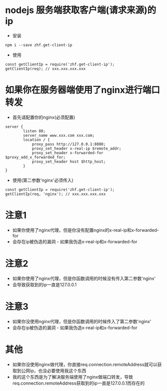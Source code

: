 # nodejs 服务端获取客户端(请求来源)的ip
* 安装
```
npm i --save zhf.get-client-ip
```
* 使用
```
const getClientIp = require('zhf.get-client-ip');
getClientIp(req); // xxx.xxx.xxx.xxx
```
# 如果你在服务器端使用了nginx进行端口转发
* 首先请配置你的nginx(必须配置)
```
server {
        listen 80;
        server_name www.xxx.com xxx.com;
        location / {
            proxy_pass http://127.0.0.1:8080;
            proxy_set_header x-real-ip $remote_addr;
            proxy_set_header x-forwarded-for $proxy_add_x_forwarded_for;
            proxy_set_header host $http_host;
        }
}
```
* 使用(第二参数'nginx'必须传入)
```
const getClientIp = require('zhf.get-client-ip');
getClientIp(req, 'nginx'); // xxx.xxx.xxx.xxx
```
# 注意1
* 如果你使用了nginx代理，但是你没有配置nginx的x-real-ip和x-forwarded-for
* 会存在ip被伪造的漏洞 - 如果我伪造x-real-ip和x-forwarded-for
# 注意2
* 如果你使用了nginx代理，但是你函数调用的时候没有传入第二参数'nginx'
* 会导致获取到的ip一直是127.0.0.1
# 注意3
* 如果你没使用nginx代理，但是你函数调用的时候传入了第二参数'nginx'
* 会存在ip被伪造的漏洞 - 如果我伪造x-real-ip和x-forwarded-for
# 其他
* 如果你没使用nginx做代理，你直接req.connection.remoteAddress就可以获取到公网ip，也没必要使用我这个东西
* 我的这个东西是为了解决服务端使用了nginx做端口转发，导致req.connection.remoteAddress获取到的ip一直是127.0.0.1而存在的
